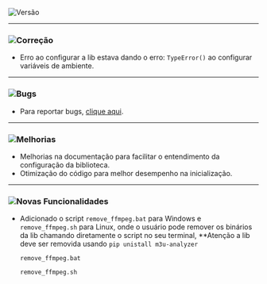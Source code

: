 ![Versão](https://img.shields.io/badge/version-1.0.2.1.8-orange)

---
### ![Correção](https://img.shields.io/badge/status-correção-brightgreen)
- Erro ao configurar a lib estava dando o erro: `TypeError()` ao configurar variáveis de ambiente.
---
### ![Bugs](https://img.shields.io/badge/status-bugs-red)
- Para reportar bugs, [clique aqui](https://github.com/PauloCesar-dev404/M3u8_Analyzer/issues).
---
### ![Melhorias](https://img.shields.io/badge/status-melhorias-yellow)
- Melhorias na documentação para facilitar o entendimento da configuração da biblioteca.
- Otimização do código para melhor desempenho na inicialização.
---
### ![Novas Funcionalidades](https://img.shields.io/badge/status-novas_funcionalidades-blue)
- Adicionado o script `remove_ffmpeg.bat` para Windows e `remove_ffmpeg.sh` para Linux, onde o usuário pode remover os binários da lib chamando diretamente o script no seu terminal,
**Atenção a lib deve ser removida usando `pip unistall m3u-analyzer`
    ```commandline
    remove_ffmpeg.bat
    ```
    ```commandline
    remove_ffmpeg.sh
    ```
